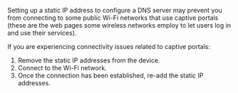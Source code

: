 <Aside type="note">

Setting up a static IP address to configure a DNS server may prevent you from connecting to some public Wi-Fi networks that use captive portals (these are the web pages some wireless networks employ to let users log in and use their services). 

If you are experiencing connectivity issues related to captive portals:
1. Remove the static IP addresses from the device.
1. Connect to the Wi-Fi network.
1. Once the connection has been established, re-add the static IP addresses.

</Aside>
